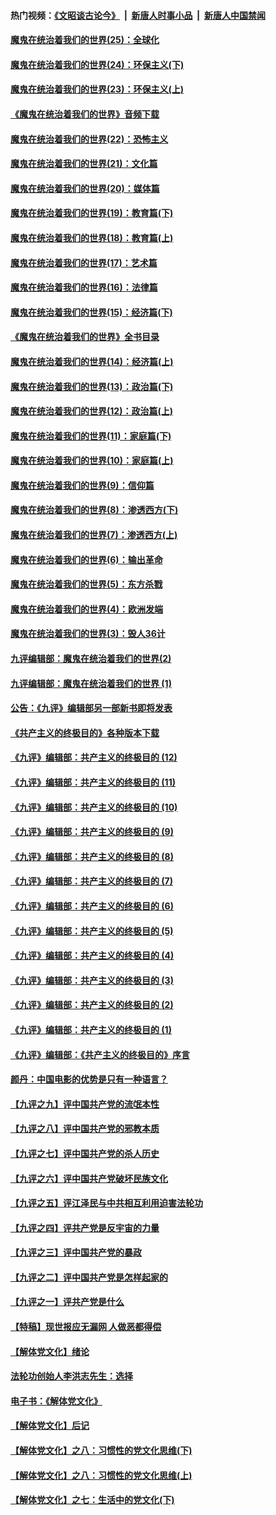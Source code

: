 #### 热门视频：[《文昭谈古论今》](https://github.com/gfw-breaker/wenzhao/blob/master/README.md?t=10171834) &nbsp;|&nbsp; [新唐人时事小品](https://github.com/gfw-breaker/ntdtv-comedy/blob/master/README.md?t=10171834) &nbsp;|&nbsp; [新唐人中国禁闻](https://github.com/gfw-breaker/ntdtv-news/blob/master/README.md?t=10171834)

#### [魔鬼在统治着我们的世界(25)：全球化](../pages/nsc422/n10788205.md?t=10171834) 

#### [魔鬼在统治着我们的世界(24)：环保主义(下)](../pages/nsc422/n10695307.md?t=10171834) 

#### [魔鬼在统治着我们的世界(23)：环保主义(上)](../pages/nsc422/n10688613.md?t=10171834) 

#### [《魔鬼在统治着我们的世界》音频下载](../pages/nsc422/n10635553.md?t=10171834) 

#### [魔鬼在统治着我们的世界(22)：恐怖主义](../pages/nsc422/n10614727.md?t=10171834) 

#### [魔鬼在统治着我们的世界(21)：文化篇](../pages/nsc422/n10597706.md?t=10171834) 

#### [魔鬼在统治着我们的世界(20)：媒体篇](../pages/nsc422/n10586579.md?t=10171834) 

#### [魔鬼在统治着我们的世界(19)：教育篇(下)](../pages/nsc422/n10564808.md?t=10171834) 

#### [魔鬼在统治着我们的世界(18)：教育篇(上)](../pages/nsc422/n10526970.md?t=10171834) 

#### [魔鬼在统治着我们的世界(17)：艺术篇](../pages/nsc422/n10499093.md?t=10171834) 

#### [魔鬼在统治着我们的世界(16)：法律篇](../pages/nsc422/n10485969.md?t=10171834) 

#### [魔鬼在统治着我们的世界(15)：经济篇(下)](../pages/nsc422/n10469975.md?t=10171834) 

#### [《魔鬼在统治着我们的世界》全书目录](../pages/nsc422/n10464261.md?t=10171834) 

#### [魔鬼在统治着我们的世界(14)：经济篇(上)](../pages/nsc422/n10457370.md?t=10171834) 

#### [魔鬼在统治着我们的世界(13)：政治篇(下)](../pages/nsc422/n10448270.md?t=10171834) 

#### [魔鬼在统治着我们的世界(12)：政治篇(上)](../pages/nsc422/n10444576.md?t=10171834) 

#### [魔鬼在统治着我们的世界(11)：家庭篇(下)](../pages/nsc422/n10440961.md?t=10171834) 

#### [魔鬼在统治着我们的世界(10)：家庭篇(上)](../pages/nsc422/n10435448.md?t=10171834) 

#### [魔鬼在统治着我们的世界(9)：信仰篇](../pages/nsc422/n10432159.md?t=10171834) 

#### [魔鬼在统治着我们的世界(8)：渗透西方(下)](../pages/nsc422/n10429603.md?t=10171834) 

#### [魔鬼在统治着我们的世界(7)：渗透西方(上)](../pages/nsc422/n10426013.md?t=10171834) 

#### [魔鬼在统治着我们的世界(6)：输出革命](../pages/nsc422/n10421536.md?t=10171834) 

#### [魔鬼在统治着我们的世界(5)：东方杀戮](../pages/nsc422/n10417707.md?t=10171834) 

#### [魔鬼在统治着我们的世界(4)：欧洲发端](../pages/nsc422/n10414890.md?t=10171834) 

#### [魔鬼在统治着我们的世界(3)：毁人36计](../pages/nsc422/n10411583.md?t=10171834) 

#### [九评编辑部：魔鬼在统治着我们的世界(2)](../pages/nsc422/n10410036.md?t=10171834) 

#### [九评编辑部：魔鬼在统治着我们的世界 (1)](../pages/nsc422/n10406825.md?t=10171834) 

#### [公告：《九评》编辑部另一部新书即将发表](../pages/nsc422/n10405104.md?t=10171834) 

#### [《共产主义的终极目的》各种版本下载](../pages/nsc422/n10022138.md?t=10171834) 

#### [《九评》编辑部：共产主义的终极目的 (12)](../pages/nsc422/n9933272.md?t=10171834) 

#### [《九评》编辑部：共产主义的终极目的 (11)](../pages/nsc422/n9924973.md?t=10171834) 

#### [《九评》编辑部：共产主义的终极目的 (10)](../pages/nsc422/n9920883.md?t=10171834) 

#### [《九评》编辑部：共产主义的终极目的 (9)](../pages/nsc422/n9916363.md?t=10171834) 

#### [《九评》编辑部：共产主义的终极目的 (8)](../pages/nsc422/n9912488.md?t=10171834) 

#### [《九评》编辑部：共产主义的终极目的 (7)](../pages/nsc422/n9901176.md?t=10171834) 

#### [《九评》编辑部：共产主义的终极目的 (6)](../pages/nsc422/n9899359.md?t=10171834) 

#### [《九评》编辑部：共产主义的终极目的 (5)](../pages/nsc422/n9893174.md?t=10171834) 

#### [《九评》编辑部：共产主义的终极目的 (4)](../pages/nsc422/n9891246.md?t=10171834) 

#### [《九评》编辑部：共产主义的终极目的 (3)](../pages/nsc422/n9879879.md?t=10171834) 

#### [《九评》编辑部：共产主义的终极目的 (2)](../pages/nsc422/n9876205.md?t=10171834) 

#### [《九评》编辑部：共产主义的终极目的 (1)](../pages/nsc422/n9865857.md?t=10171834) 

#### [《九评》编辑部：《共产主义的终极目的》序言](../pages/nsc422/n9862666.md?t=10171834) 

#### [颜丹：中国电影的优势是只有一种语言？](../pages/nsc422/n9583062.md?t=10171834) 

#### [【九评之九】评中国共产党的流氓本性](../pages/nsc422/n737542.md?t=10171834) 

#### [【九评之八】评中国共产党的邪教本质](../pages/nsc422/n735942.md?t=10171834) 

#### [【九评之七】评中国共产党的杀人历史](../pages/nsc422/n733806.md?t=10171834) 

#### [【九评之六】评中国共产党破坏民族文化](../pages/nsc422/n731667.md?t=10171834) 

#### [【九评之五】评江泽民与中共相互利用迫害法轮功](../pages/nsc422/n730058.md?t=10171834) 

#### [【九评之四】评共产党是反宇宙的力量](../pages/nsc422/n727814.md?t=10171834) 

#### [【九评之三】评中国共产党的暴政](../pages/nsc422/n725597.md?t=10171834) 

#### [【九评之二】评中国共产党是怎样起家的](../pages/nsc422/n723946.md?t=10171834) 

#### [【九评之一】评共产党是什么](../pages/nsc422/n722529.md?t=10171834) 

#### [【特稿】现世报应无漏网 人做恶都得偿](../pages/nsc422/n4215167.md?t=10171834) 

#### [【解体党文化】绪论](../pages/nsc422/n1449356.md?t=10171834) 

#### [法轮功创始人李洪志先生：选择](../pages/nsc422/n3580738.md?t=10171834) 

#### [电子书：《解体党文化》](../pages/nsc422/n1573484.md?t=10171834) 

#### [【解体党文化】后记](../pages/nsc422/n1531999.md?t=10171834) 

#### [【解体党文化】之八：习惯性的党文化思维(下)](../pages/nsc422/n1526477.md?t=10171834) 

#### [【解体党文化】之八：习惯性的党文化思维(上)](../pages/nsc422/n1520631.md?t=10171834) 

#### [【解体党文化】之七：生活中的党文化(下)](../pages/nsc422/n1513446.md?t=10171834) 

